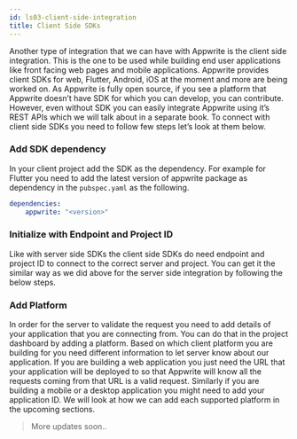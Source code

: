 ```yaml
---
id: ls03-client-side-integration
title: Client Side SDKs
---
```


Another type of integration that we can have with Appwrite is the client side integration. This is the one to be used while building end user applications like front facing web pages and mobile applications. Appwrite provides client SDKs for web, Flutter, Android, iOS at the moment and more are being worked on. As Appwrite is fully open source, if you see a platform that Appwrite doesn’t have SDK for which you can develop, you can contribute. However, even without SDK you can easily integrate Appwrite using it’s REST APIs which we will talk about in a separate book. To connect with client side SDKs you need to follow few steps let’s look at them below.

### Add SDK dependency

In your client project add the SDK as the dependency. For example for Flutter you need to add the latest version of appwrite package as dependency in the `pubspec.yaml` as the following.

```yaml
dependencies:
	appwrite: "<version>"
```
<!-- TODO examples for each platform? -->

### Initialize with Endpoint and Project ID

Like with server side SDKs the client side SDKs do need endpoint and project ID to connect to the correct server and project. You can get it the similar way as we did above for the server side integration by following the below steps.

### Add Platform

In order for the server to validate the request you need to add details of your application that you are connecting from. You can do that in the project dashboard by adding a platform. Based on which client platform you are building for you need different information to let server know about our application. If you are building a web application you just need the URL that your application will be deployed to so that Appwrite will know all the requests coming from that URL is a valid request. Similarly if you are building a mobile or a desktop application you might need to add your application ID. We will look at how we can add each supported platform in the upcoming sections.

> More updates soon..